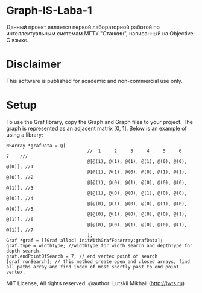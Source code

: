 # Graph-IS-Laba-1
Данный проект является первой лабораторной работой по интеллектуальным системам МГТУ "Станкин", написанный на Objective-C языке.

# Disclaimer
This software is published for academic and non-commercial use only.

# Setup
To use the Graf library, copy the Graph and Graph files to your project. The graph is represented as an adjacent matrix [0, 1]. Below is an example of using a library:
```objc
NSArray *grafData = @[
                              //  1     2     3     4     5     6     7    ///
                              @[@(1), @(1), @(1), @(1), @(0), @(0), @(0)], //1
                              @[@(1), @(1), @(0), @(0), @(1), @(1), @(0)], //2
                              @[@(1), @(0), @(1), @(0), @(0), @(0), @(1)], //3
                              @[@(1), @(0), @(0), @(1), @(0), @(0), @(0)], //4
                              @[@(0), @(1), @(0), @(0), @(1), @(0), @(0)], //5
                              @[@(0), @(1), @(0), @(0), @(0), @(1), @(1)], //6
                              @[@(0), @(0), @(1), @(0), @(0), @(1), @(1)], //7
                              ];
Graf *graf = [[Graf alloc] initWithGrafForArray:grafData];
graf.type = widthType; //widthType for width search and depthType for depth search.
graf.endPointOfSearch = 7; // end vertex point of search
[graf runSearch]; // this method create open and closed arrays, find all paths array and find index of most shortly past to end point vertex.
```

MIT License, All rights reserved.
@author: Lutskii Mikhail (http://lwts.ru)
